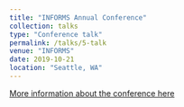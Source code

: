 ```yaml
---
title: "INFORMS Annual Conference"
collection: talks
type: "Conference talk"
permalink: /talks/5-talk
venue: "INFORMS"
date: 2019-10-21
location: "Seattle, WA"
---
```


[More information about the conference here](http://meetings2.informs.org/wordpress/seattle2019/)
